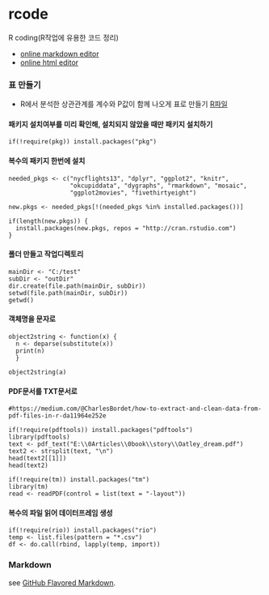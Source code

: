 # rcode
R coding(R작업에 유용한 코드 정리) 

- [online markdown editor](https://jbt.github.io/markdown-editor/) 
- [online html editor](https://html-online.com/editor/) 

### 표 만들기
- R에서 분석한 상관관계를 계수와 P값이 함께 나오게 표로 만들기 [R파일](https://github.com/dataminds/rtip/blob/master/correlatonMatrix_table.R)
#### 패키지 설치여부를 미리 확인해, 설치되지 않았을 때만 패키지 설치하기
```
if(!require(pkg)) install.packages("pkg")
```

#### 복수의 패키지 한번에 설치
```
needed_pkgs <- c("nycflights13", "dplyr", "ggplot2", "knitr", 
                 "okcupiddata", "dygraphs", "rmarkdown", "mosaic", 
                 "ggplot2movies", "fivethirtyeight")

new.pkgs <- needed_pkgs[!(needed_pkgs %in% installed.packages())]

if(length(new.pkgs)) {
  install.packages(new.pkgs, repos = "http://cran.rstudio.com")
}
```
#### 폴더 만들고 작업디렉토리 
```
mainDir <- "C:/test"
subDir <- "outDir"
dir.create(file.path(mainDir, subDir))
setwd(file.path(mainDir, subDir))
getwd()
```



#### 객체명을 문자로 
```
object2string <- function(x) {
  n <- deparse(substitute(x))
  print(n)
  }

object2string(a)
```

#### PDF문서를 TXT문서로 
```
#https://medium.com/@CharlesBordet/how-to-extract-and-clean-data-from-pdf-files-in-r-da11964e252e

if(!require(pdftools)) install.packages("pdftools")
library(pdftools)
text <- pdf_text("E:\\0Articles\\0book\\story\\Oatley_dream.pdf")
text2 <- strsplit(text, "\n")
head(text2[[1]])
head(text2)

if(!require(tm)) install.packages("tm")
library(tm)
read <- readPDF(control = list(text = "-layout"))
```

#### 복수의 파일 읽어 데이터프레임 생성
```
if(!require(rio)) install.packages("rio")
temp <- list.files(pattern = "*.csv")
df <- do.call(rbind, lapply(temp, import))
```


### Markdown
see [GitHub Flavored Markdown](https://guides.github.com/features/mastering-markdown/).

